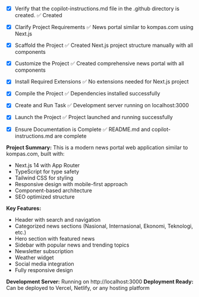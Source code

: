 <!-- Use this file to provide workspace-specific custom instructions to Copilot. For more details, visit https://code.visualstudio.com/docs/copilot/copilot-customization#_use-a-githubcopilotinstructionsmd-file -->
- [x] Verify that the copilot-instructions.md file in the .github directory is created. ✅ Created

- [x] Clarify Project Requirements ✅ News portal similar to kompas.com using Next.js
	<!-- Ask for project type, language, and frameworks if not specified. Skip if already provided. -->

- [x] Scaffold the Project ✅ Created Next.js project structure manually with all components
	<!--
	Ensure that the previous step has been marked as completed.
	Call project setup tool with projectType parameter.
	Run scaffolding command to create project files and folders.
	Use '.' as the working directory.
	If no appropriate projectType is available, search documentation using available tools.
	Otherwise, create the project structure manually using available file creation tools.
	-->

- [x] Customize the Project ✅ Created comprehensive news portal with all components
	<!--
	Verify that all previous steps have been completed successfully and you have marked the step as completed.
	Develop a plan to modify codebase according to user requirements.
	Apply modifications using appropriate tools and user-provided references.
	Skip this step for "Hello World" projects.
	-->

- [x] Install Required Extensions ✅ No extensions needed for Next.js project
	<!-- ONLY install extensions provided mentioned in the get_project_setup_info. Skip this step otherwise and mark as completed. -->

- [x] Compile the Project ✅ Dependencies installed successfully
	<!--
	Verify that all previous steps have been completed.
	Install any missing dependencies.
	Run diagnostics and resolve any issues.
	Check for markdown files in project folder for relevant instructions on how to do this.
	-->

- [x] Create and Run Task ✅ Development server running on localhost:3000
	<!--
	Verify that all previous steps have been completed.
	Check https://code.visualstudio.com/docs/debugtest/tasks to determine if the project needs a task. If so, use the create_and_run_task to create and launch a task based on package.json, README.md, and project structure.
	Skip this step otherwise.
	 -->

- [x] Launch the Project ✅ Project launched and running successfully
	<!--
	Verify that all previous steps have been completed.
	Prompt user for debug mode, launch only if confirmed.
	 -->

- [x] Ensure Documentation is Complete ✅ README.md and copilot-instructions.md are complete

**Project Summary:**
This is a modern news portal web application similar to kompas.com, built with:
- Next.js 14 with App Router
- TypeScript for type safety  
- Tailwind CSS for styling
- Responsive design with mobile-first approach
- Component-based architecture
- SEO optimized structure

**Key Features:**
- Header with search and navigation
- Categorized news sections (Nasional, Internasional, Ekonomi, Teknologi, etc.)
- Hero section with featured news
- Sidebar with popular news and trending topics
- Newsletter subscription
- Weather widget
- Social media integration
- Fully responsive design

**Development Server:** Running on http://localhost:3000
**Deployment Ready:** Can be deployed to Vercel, Netlify, or any hosting platform
